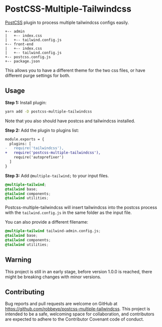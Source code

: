 # PostCSS-Multiple-Tailwindcss

[PostCSS](https://github.com/postcss/postcss) plugin to process multiple tailwindcss configs easily.

```
+-- admin
|   +-- index.css
|   +-- tailwind.config.js
+-- front-end
|   +-- index.css
|   +-- tailwind.config.js
+-- postcss.config.js
+-- package.json
```

This allows you to have a different theme for the two css files, or have different purge settings for both.
## Usage

**Step 1:** Install plugin:

```sh
yarn add -D postcss-multiple-tailwindcss
```
Note that you also should have postcss and tailwindcss installed.


**Step 2:** Add the plugin to plugins list:

```diff
module.exports = {
  plugins: [
-   require('tailwindcss'),
+   require('postcss-multiple-tailwindcss'),
    require('autoprefixer')
  ]
}
```

**Step 3:** Add `@multiple-tailwind;` to your input files.

```css
@multiple-tailwind;
@tailwind base;
@tailwind components;
@tailwind utilities;
```

Postcss-multiple-tailwindcss will insert tailwindcss into the postcss process with the `tailwind.config.js` in the same folder as the input file.  


You can also provide a different filename:

```css
@multiple-tailwind tailwind-admin.config.js;
@tailwind base;
@tailwind components;
@tailwind utilities;
```

## Warning

This project is still in an early stage, before version 1.0.0 is reached, there might be breaking changes with minor versions.  

## Contributing

Bug reports and pull requests are welcome on GitHub at https://github.com/robbevp/postcss-multiple-tailwindcss. This project is intended to be a safe, welcoming space for collaboration, and contributors are expected to adhere to the Contributor Covenant code of conduct.

